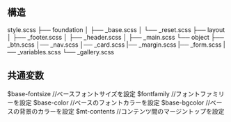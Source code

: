 ## 構造

style.scss
├── foundation
│   ├── _base.scss
│   └── _reset.scss
├── layout
│   ├── _footer.scss
│   ├── _header.scss
│   ├── _main.scss
└── object
    ├── _btn.scss
    │── _nav.scss
    │── _card.scss
    |── _margin.scss
    |── _form.scss
    |── _variables.scss
    └── _gallery.scss


## 共通変数

$base-fontsize //ベースフォントサイズを設定
$fontfamily //フォントファミリーを設定
$base-color //ベースのフォントカラーを設定
$base-bgcolor //ベースの背景のカラーを設定
$mt-contents //コンテンツ間のマージントップを設定
